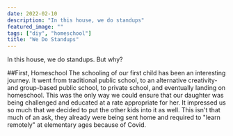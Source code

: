 ```yaml
---
date: 2022-02-10
description: "In this house, we do standups"
featured_image: ""
tags: ["diy", "homeschool"]
title: "We Do Standups"
---
```


In this house, we do standups. But why?

##First, Homeschool
The schooling of our first child has been an interesting journey.
It went from traditional public school, to an alternative creativity- and group-based public school, to private school, and eventually landing on homeschool.
This was the only way we could ensure that our daughter was being challenged and educated at a rate appropriate for her.
It impressed us so much that we decided to put the other kids into it as well. This isn't that much of an ask, they already were being sent home and required to "learn remotely" 
at elementary ages because of Covid.
